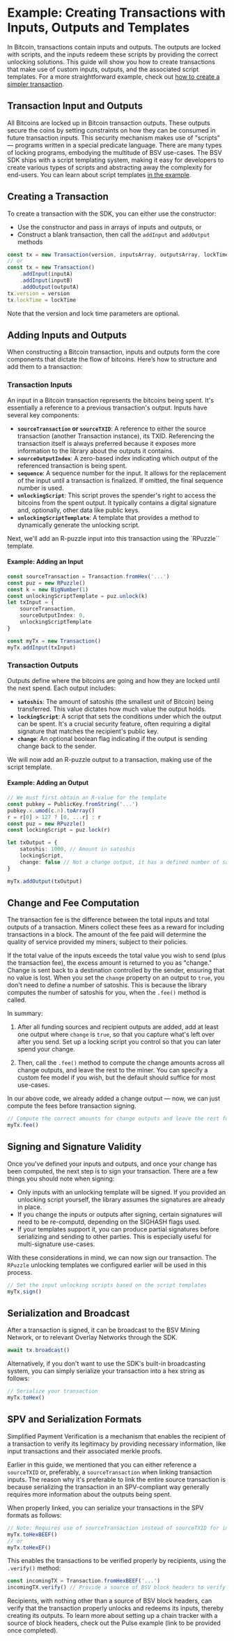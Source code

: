 # Example: Creating Transactions with Inputs, Outputs and Templates

In Bitcoin, transactions contain inputs and outputs. The outputs are locked with scripts, and the inputs redeem these scripts by providing the correct unlocking solutions. This guide will show you how to create transactions that make use of custom inputs, outputs, and the associated script templates. For a more straightforward example, check out [how to create a simpler transaction](./EXAMPLE_SIMPLE_TX.md).

## Transaction Input and Outputs

All Bitcoins are locked up in Bitcoin transaction outputs. These outputs secure the coins by setting constraints on how they can be consumed in future transaction inputs. This security mechanism makes use of "scripts" — programs written in a special predicate language. There are many types of locking programs, embodying the multitude of BSV use-cases. The BSV SDK ships with a script templating system, making it easy for developers to create various types of scripts and abstracting away the complexity for end-users. You can learn about script templates [in the example](./EXAMPLE_SCRIPT_TEMPLATES.md).

## Creating a Transaction

To create a transaction with the SDK, you can either use the constructor:

- Use the constructor and pass in arrays of inputs and outputs, or
- Construct a blank transaction, then call the `addInput` and `addOutput` methods

```typescript
const tx = new Transaction(version, inputsArray, outputsArray, lockTime)
// or
const tx = new Transaction()
    .addInput(inputA)
    .addInput(inputB)
    .addOutput(outputA)
tx.version = version
tx.lockTime = lockTime
```

Note that the version and lock time parameters are optional.

## Adding Inputs and Outputs

When constructing a Bitcoin transaction, inputs and outputs form the core components that dictate the flow of bitcoins. Here’s how to structure and add them to a transaction:

### Transaction Inputs

An input in a Bitcoin transaction represents the bitcoins being spent. It's essentially a reference to a previous transaction's output. Inputs have several key components:

- **`sourceTransaction` or `sourceTXID`**: A reference to either the source transaction (another Transaction instance), its TXID. Referencing the transaction itself is always preferred because it exposes more information to the library about the outputs it contains.
- **`sourceOutputIndex`**: A zero-based index indicating which output of the referenced transaction is being spent.
- **`sequence`**: A sequence number for the input. It allows for the replacement of the input until a transaction is finalized. If omitted, the final sequence number is used.
- **`unlockingScript`**: This script proves the spender's right to access the bitcoins from the spent output. It typically contains a digital signature and, optionally, other data like public keys.
- **`unlockingScriptTemplate`**: A template that provides a method to dynamically generate the unlocking script.

Next, we'll add an R-puzzle input into this transaction using the `RPuzzle`` template.

#### Example: Adding an Input

```typescript
const sourceTransaction = Transaction.fromHex('...')
const puz = new RPuzzle()
const k = new BigNumber(1)
const unlockingScriptTemplate = puz.unlock(k)
let txInput = {
    sourceTransaction,
    sourceOutputIndex: 0,
    unlockingScriptTemplate
}

const myTx = new Transaction()
myTx.addInput(txInput)
```

### Transaction Outputs

Outputs define where the bitcoins are going and how they are locked until the next spend. Each output includes:

- **`satoshis`**: The amount of satoshis (the smallest unit of Bitcoin) being transferred. This value dictates how much value the output holds.
- **`lockingScript`**: A script that sets the conditions under which the output can be spent. It's a crucial security feature, often requiring a digital signature that matches the recipient's public key.
- **`change`**: An optional boolean flag indicating if the output is sending change back to the sender.

We will now add an R-puzzle output to a transaction, making use of the script template.

#### Example: Adding an Output

```typescript
// We must first obtain an R-value for the template
const pubkey = PublicKey.fromString('...')
pubkey.x.umod(c.n).toArray()
r = r[0] > 127 ? [0, ...r] : r
const puz = new RPuzzle()
const lockingScript = puz.lock(r)

let txOutput = {
    satoshis: 1000, // Amount in satoshis
    lockingScript,
    change: false // Not a change output, it has a defined number of satoshis
}

myTx.addOutput(txOutput)
```

## Change and Fee Computation

The transaction fee is the difference between the total inputs and total outputs of a transaction. Miners collect these fees as a reward for including transactions in a block. The amount of the fee paid will determine the quality of service provided my miners, subject to their policies.

If the total value of the inputs exceeds the total value you wish to send (plus the transaction fee), the excess amount is returned to you as "change." Change is sent back to a destination controlled by the sender, ensuring that no value is lost. When you set the `change` property on an output to `true`, you don't need to define a number of satoshis. This is because the library computes the number of satoshis for you, when the `.fee()` method is called.

In summary:

1. After all funding sources and recipient outputs are added, add at least one output where `change` is `true`, so that you capture what's left over after you send. Set up a locking script you control so that you can later spend your change.

2. Then, call the `.fee()` method to compute the change amounts across all change outputs, and leave the rest to the miner. You can specify a custom fee model if you wish, but the default should suffice for most use-cases.

In our above code, we already added a change output — now, we can just compute the fees before transaction signing.

```typescript
// Compute the correct amounts for change outputs and leave the rest for the Bitcoin miners
myTx.fee()
```

## Signing and Signature Validity

Once you've defined your inputs and outputs, and once your change has been computed, the next step is to sign your transaction. There are a few things you should note when signing:

- Only inputs with an unlocking template will be signed. If you provided an unlocking script yourself, the library assumes the signatures are already in place.
- If you change the inputs or outputs after signing, certain signatures will need to be re-computd, depending on the SIGHASH flags used.
- If your templates support it, you can produce partial signatures before serializing and sending to other parties. This is especially useful for multi-signature use-cases.

With these considerations in mind, we can now sign our transaction. The `RPuzzle` unlocking templates we configured earlier will be used in this process.

```typescript
// Set the input unlocking scripts based on the script templates
myTx.sign()
```

## Serialization and Broadcast

After a transaction is signed, it can be broadcast to the BSV Mining Network, or to relevant Overlay Networks through the SDK.

```typescript
await tx.broadcast()
```

Alternatively, if you don't want to use the SDK's built-in broadcasting system, you can simply serialize your transaction into a hex string as follows:

```typescript
// Serialize your transaction
myTx.toHex()
```

## SPV and Serialization Formats

Simplified Payment Verification is a mechanism that enables the recipient of a transaction to verify its legitimacy by providing necessary information, like input transactions and their associated merkle proofs.

Earlier in this guide, we mentioned that you can either reference a `sourceTXID` or, preferably, a `sourceTransaction` when linking transaction inputs. The reason why it's preferable to link the entire source transaction is because serializing the transaction in an SPV-compliant way generally requires more information about the outputs being spent.

When properly linked, you can serialize your transactions in the SPV formats as follows:

```typescript
// Note: Requires use of sourceTransaction instead of sourceTXID for inputs
myTx.toHexBEEF()
// or
myTx.toHexEF()
```

This enables the transactions to be verified properly by recipients, using the `.verify()` method:

```typescript
const incomingTX = Transaction.fromHexBEEF('...')
incomingTX.verify() // Provide a source of BSV block headers to verify
```

Recipients, with nothing other than a source of BSV block headers, can verify that the transaction properly unlocks and redeems its inputs, thereby creating its outputs. To learn more about setting up a chain tracker with a source of block headers, check out the Pulse example (link to be provided once completed).

